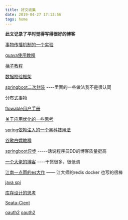 ```yaml
---
title: 好文收集
date: 2019-04-27 17:13:56
tags: home
---
```


**此文记录了平时觉得写得很好的博客**

[事物传播机制的一个实验](<https://segmentfault.com/a/1190000013341344#articleHeader16>)

[guava使用教程](https://www.yiibai.com/guava)

<!--more-->

[梯子教程](https://ssr.tools/269)

[数据校验框架](https://docs.jboss.org/hibernate/stable/validator/reference/en-US/html_single/#_code_methoddescriptor_code_and_code_constructordescriptor_code)

[springboot二次封装](https://juejin.im/post/5cbfadeae51d456e425dd9cf)  ----里面的一些做法我不是很认同

[分布式事物](https://www.cnblogs.com/jiangyu666/p/8522547.html)

[flowable用户手册](https://tkjohn.github.io/flowable-userguide/#_changing_the_database_and_connection_pool)

[关于应用优化的一些思考](https://zhuanlan.zhihu.com/p/24726196)

[spring依赖注入的一个黑科技用法](https://blog.csdn.net/wo541075754/article/details/71514427)

[谷歌白嫖教程](https://suchenrain.github.io/en/posts/37388/)

[springboot异步](http://blog.didispace.com/springbootasync/) -----话说程序员DD的博客质量挺高

[一个大佬的博客](https://blog.lqdev.cn/) ----干货很多，很低调

[江南一点雨的es大作](https://mp.weixin.qq.com/s/Qy0q-IKJFZ0DwL7vMjBi1A) —— 江大师的redis docker 也写的很棒

[java spi](https://www.cnblogs.com/huzi007/p/6679215.html)

[库存设计的思考](<https://my.oschina.net/yangyishe/blog/1927466>)

[Seata-Cient](<https://mp.weixin.qq.com/s/OYzwKcGrpc8Spt-wlVssSQ>)

[oauth2](<https://segmentfault.com/a/1190000014687027>)  [oauth2](<https://www.cnblogs.com/LOVE0612/p/9913336.html>)

